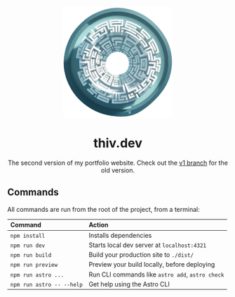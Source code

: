 <div align="center">
  <img alt="Logo" src="https://github.com/ThivRajan/thiv.dev/blob/main/public/favicon.png" width="250" />
</div>
<h1 align="center">
  thiv.dev
</h1>

<p align="center">The second version of my portfolio website. Check out the <a href="https://github.com/ThivRajan/thiv.dev/tree/v1">v1 branch</a> for the old version.</p>

## Commands

All commands are run from the root of the project, from a terminal:

| Command                   | Action                                           |
| :------------------------ | :----------------------------------------------- |
| `npm install`             | Installs dependencies                            |
| `npm run dev`             | Starts local dev server at `localhost:4321`      |
| `npm run build`           | Build your production site to `./dist/`          |
| `npm run preview`         | Preview your build locally, before deploying     |
| `npm run astro ...`       | Run CLI commands like `astro add`, `astro check` |
| `npm run astro -- --help` | Get help using the Astro CLI                     |

